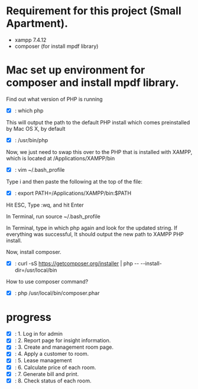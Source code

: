 # Requirement for this project (Small Apartment).

- xampp 7.4.12
- composer (for install mpdf library)

# Mac set up environment for composer and install mpdf library.

Find out what version of PHP is running

* [x] : which php

This will output the path to the default PHP install which comes preinstalled by Mac OS X, by default

* [x] : /usr/bin/php

Now, we just need to swap this over to the PHP that is installed with XAMPP, which is located at /Applications/XAMPP/bin

* [x] : vim ~/.bash_profile

Type i and then paste the following at the top of the file:

* [x] : export PATH=/Applications/XAMPP/bin:$PATH

Hit ESC, Type :wq, and hit Enter

In Terminal, run source ~/.bash_profile

In Terminal, type in which php again and look for the updated string. If everything was successful, It should output the new path to XAMPP PHP install.

Now, install composer.
* [x] : curl -sS https://getcomposer.org/installer | php -- --install-dir=/usr/local/bin

How to use composer command?

* [x] : php /usr/local/bin/composer.phar


# progress

* [x] : 1. Log in for admin
* [x] : 2. Report page for insight information.
* [x] : 3. Create and management room page.
* [x] : 4. Apply a customer to room.
* [x] : 5. Lease management
* [x] : 6. Calculate price of each room.
* [x] : 7. Generate bill and print.
* [x] : 8. Check status of each room.
